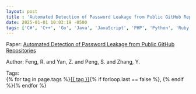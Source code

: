 ```yaml
---
layout: post
title : 'Automated Detection of Password Leakage from Public GitHub Repositories'
date: 2025-01-01 10:03:19 -0500
tags: ['C#', 'C++', 'Go', 'Java', 'JavaScript', 'PHP', 'Python', 'Ruby', 'TypeScript', 'C', 'Password Leaks', 'Text Convolutional Neural Network', 'Tokenizer']
---
```

Paper: [Automated Detection of Password Leakage from Public GitHub Repositories](https://ieeexplore-ieee-org.proxy.library.nd.edu/document/9794113)

Author: Feng, R. and Yan, Z. and Peng, S. and Zhang, Y.




 Tags:  
        <span>{% for tag in page.tags %}<a href="{{ site.baseurl }}tags/#{{ tag | slugify }}">{{ tag }}</a>{% if forloop.last == false %}, {% endif %}{% endfor %}</span>
